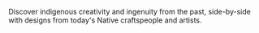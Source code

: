 Discover indigenous creativity and ingenuity from the past, side-by-side with designs from today's Native craftspeople and artists.